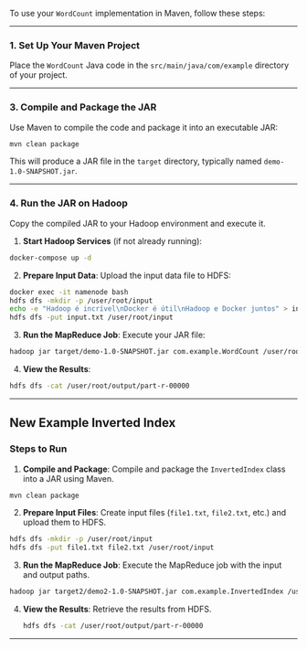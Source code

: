 To use your `WordCount` implementation in Maven, follow these steps:

---

### 1. **Set Up Your Maven Project**

Place the `WordCount` Java code in the `src/main/java/com/example` directory of your project.

---

### 3. **Compile and Package the JAR**
Use Maven to compile the code and package it into an executable JAR:

```bash
mvn clean package
```

This will produce a JAR file in the `target` directory, typically named `demo-1.0-SNAPSHOT.jar`.

---

### 4. **Run the JAR on Hadoop**
Copy the compiled JAR to your Hadoop environment and execute it.

1. **Start Hadoop Services** (if not already running):
```bash
docker-compose up -d
```

2. **Prepare Input Data**:
Upload the input data file to HDFS:
```bash
docker exec -it namenode bash
hdfs dfs -mkdir -p /user/root/input
echo -e "Hadoop é incrível\nDocker é útil\nHadoop e Docker juntos" > input.txt
hdfs dfs -put input.txt /user/root/input
```

3. **Run the MapReduce Job**:
Execute your JAR file:
```bash
hadoop jar target/demo-1.0-SNAPSHOT.jar com.example.WordCount /user/root/input /user/root/output
```

4. **View the Results**:
```bash
hdfs dfs -cat /user/root/output/part-r-00000
```

---

## New Example Inverted Index


### **Steps to Run**

1. **Compile and Package**:
Compile and package the `InvertedIndex` class into a JAR using Maven.

```bash
mvn clean package
```

2. **Prepare Input Files**:
Create input files (`file1.txt`, `file2.txt`, etc.) and upload them to HDFS.

```bash
hdfs dfs -mkdir -p /user/root/input
hdfs dfs -put file1.txt file2.txt /user/root/input
```

3. **Run the MapReduce Job**:
Execute the MapReduce job with the input and output paths.

```bash
hadoop jar target2/demo2-1.0-SNAPSHOT.jar com.example.InvertedIndex /user/root/input /user/root/output
```

4. **View the Results**:
   Retrieve the results from HDFS.

   ```bash
   hdfs dfs -cat /user/root/output/part-r-00000
   ```

---
